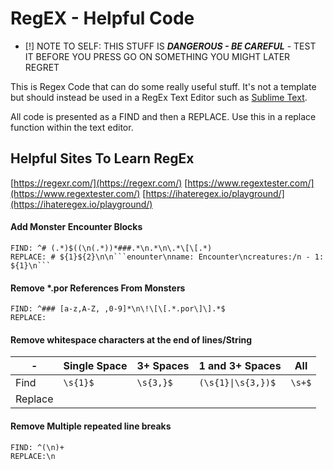 ---
---
# RegEX - Helpful Code

- [!] NOTE TO SELF: THIS STUFF IS ***DANGEROUS - BE CAREFUL*** - TEST IT BEFORE YOU PRESS GO ON SOMETHING YOU MIGHT LATER REGRET

This is Regex Code that can do some really useful stuff. It's not a template but should instead be used in a RegEx Text Editor such as [Sublime Text](https://www.sublimetext.com/).

All code is presented as a FIND and then a REPLACE. Use this in a replace function within the text editor.

## Helpful Sites To Learn RegEx
[https://regexr.com/](https://regexr.com/)
[https://www.regextester.com/](https://www.regextester.com/)
[https://ihateregex.io/playground/](https://ihateregex.io/playground/)

#### Add Monster Encounter Blocks

```
FIND: ^# (.*)$((\n(.*))*###.*\n.*\n\.*\[\[.*)
REPLACE: # ${1}${2}\n\n```enounter\nname: Encounter\ncreatures:/n - 1: ${1}\n```
```

#### Remove *.por References From Monsters

```
FIND: ^### [a-z,A-Z, ,0-9]*\n\!\[\[.*.por\]\].*$
REPLACE:
```

#### Remove whitespace characters at the end of lines/String

| -       | Single Space | 3+ Spaces | 1 and 3+ Spaces    | All    |
| ------- | ------------ | --------- | ------------------ | ------ |
| Find    | `\s{1}$`     | `\s{3,}$` | `(\s{1}\|\s{3,})$` | `\s+$` |
| Replace |              |           |                    |        |

#### Remove Multiple repeated line breaks

```
FIND: ^(\n)+
REPLACE:\n
```
